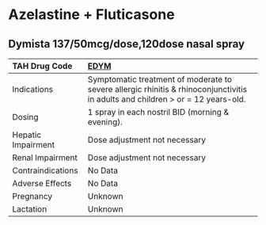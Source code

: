 # Azelastine + Fluticasone

## Dymista 137/50mcg/dose,120dose nasal spray

| TAH Drug Code      | [EDYM](https://www.tahsda.org.tw/drugs/hissearch.php?drug_code=EDYM)                                                            |
|:-------------------|:--------------------------------------------------------------------------------------------------------------------------------|
| Indications        | Symptomatic treatment of moderate to severe allergic rhinitis & rhinoconjunctivitis in adults and children > or = 12 years-old. |
| Dosing             | 1 spray in each nostril BID (morning & evening).                                                                                |
| Hepatic Impairment | Dose adjustment not necessary                                                                                                   |
| Renal Impairment   | Dose adjustment not necessary                                                                                                   |
| Contraindications  | No Data                                                                                                                         |
| Adverse Effects    | No Data                                                                                                                         |
| Pregnancy          | Unknown                                                                                                                         |
| Lactation          | Unknown                                                                                                                         |

